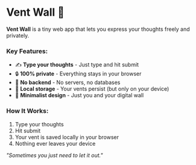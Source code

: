 # Vent Wall 🌿

**Vent Wall** is a tiny web app that lets you express your thoughts freely and privately.

### Key Features:

- ✍️ **Type your thoughts** - Just type and hit submit
- 🔒 **100% private** - Everything stays in your browser
- 🚫 **No backend** - No servers, no databases
- 💾 **Local storage** - Your vents persist (but only on your device)
- 🧱 **Minimalist design** - Just you and your digital wall

### How It Works:

1. Type your thoughts
2. Hit submit
3. Your vent is saved locally in your browser
4. Nothing ever leaves your device

_"Sometimes you just need to let it out."_
